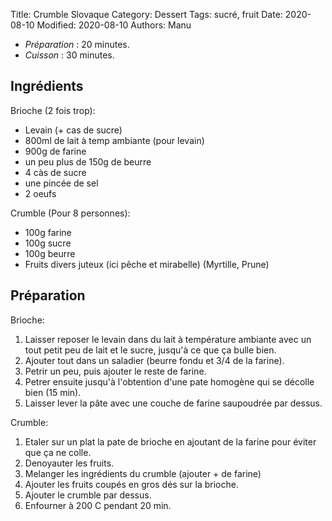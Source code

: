Title: Crumble Slovaque
Category: Dessert
Tags: sucré, fruit
Date: 2020-08-10
Modified: 2020-08-10
Authors: Manu

- *Préparation* : 20 minutes.
- *Cuisson* : 30 minutes.

## Ingrédients

Brioche (2 fois trop):

   - Levain (+ cas de sucre)
   - 800ml de lait à temp ambiante (pour levain)
   - 900g de farine 
   - un peu plus de 150g de beurre
   - 4 càs de sucre
   - une pincée de sel
   - 2 oeufs

Crumble (Pour 8 personnes):

   - 100g farine
   - 100g sucre
   - 100g beurre
   - Fruits divers juteux (ici pêche et mirabelle) (Myrtille, Prune)

## Préparation

Brioche: 
   1. Laisser reposer le levain dans du lait à température ambiante avec un tout petit peu de lait et le sucre, jusqu'à ce que ça bulle bien.
   2. Ajouter tout dans un saladier (beurre fondu et 3/4 de la farine). 
   3. Petrir un peu, puis ajouter le reste de farine. 
   4. Petrer ensuite jusqu'à l'obtention d'une pate homogène qui se décolle bien (15 min). 
   5. Laisser lever la pâte avec une couche de farine saupoudrée par dessus.

Crumble:
   1. Etaler sur un plat la pate de brioche en ajoutant de la farine pour éviter que ça ne colle.
   2. Denoyauter les fruits.
   3. Melanger les ingrédients du crumble (ajouter + de farine)
   4. Ajouter les fruits coupés en gros dés sur la brioche.
   5. Ajouter le crumble par dessus.
   6. Enfourner à 200 C pendant 20 min.
